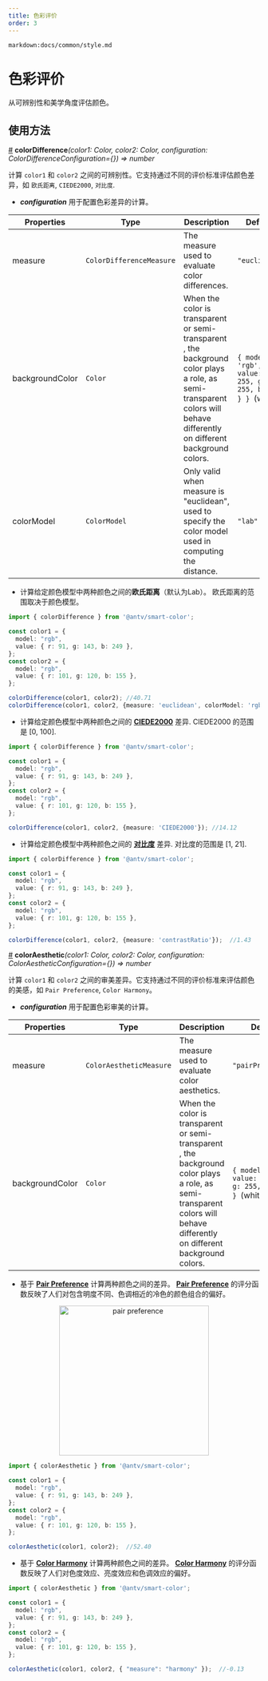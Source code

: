 ```yaml
---
title: 色彩评价
order: 3
---
```


`markdown:docs/common/style.md`

<div class="doc-md">

# 色彩评价

从可辨别性和美学角度评估颜色。

## 使用方法

<a name="colorDifference" href="#colorDifference">#</a> **colorDifference**<i>(color1: Color, color2: Color, configuration: ColorDifferenceConfiguration={}) => number</i>

计算 `color1` 和 `color2` 之间的可辨别性。它支持通过不同的评价标准评估颜色差异，如 `欧氏距离`, `CIEDE2000`, `对比度`.

* ***configuration*** 用于配置色彩差异的计算。
  
| Properties | Type | Description | Default|  
| ----| ---- | ---- | -----|
| measure | `ColorDifferenceMeasure` | The measure used to evaluate color differences. | `"euclidean"` |
| backgroundColor | `Color` | When the color is transparent or semi-transparent , the background color plays a role, as semi-transparent colors will behave differently on different background colors. | `{ model: 'rgb', value: { r: 255, g: 255, b: 255 } } `(white) |
| colorModel |  `ColorModel` | Only valid when measure is "euclidean", used to specify the color model used in computing the distance. | `"lab"` |

* 计算给定颜色模型中两种颜色之间的**欧氏距离**（默认为Lab）。
欧氏距离的范围取决于颜色模型。

```ts
import { colorDifference } from '@antv/smart-color';

const color1 = {
  model: "rgb",
  value: { r: 91, g: 143, b: 249 },
}; 
const color2 = {
  model: "rgb",
  value: { r: 101, g: 120, b: 155 },
};

colorDifference(color1, color2); //40.71
colorDifference(color1, color2, {measure: 'euclidean', colorModel: 'rgb'}); //97.29
```

* 计算给定颜色模型中两种颜色之间的 **[CIEDE2000](https://en.wikipedia.org/wiki/Color_difference#CIEDE2000)** 差异.
CIEDE2000 的范围是 [0, 100].

```ts
import { colorDifference } from '@antv/smart-color';

const color1 = {
  model: "rgb",
  value: { r: 91, g: 143, b: 249 },
}; 
const color2 = {
  model: "rgb",
  value: { r: 101, g: 120, b: 155 },
};

colorDifference(color1, color2, {measure: 'CIEDE2000'}); //14.12
```

* 计算给定颜色模型中两种颜色之间的 **[对比度](https://www.w3.org/TR/WCAG21/#dfn-contrast-ratio)** 差异.
对比度的范围是 [1, 21].

```ts
import { colorDifference } from '@antv/smart-color';

const color1 = {
  model: "rgb",
  value: { r: 91, g: 143, b: 249 },
}; 
const color2 = {
  model: "rgb",
  value: { r: 101, g: 120, b: 155 },
};

colorDifference(color1, color2, {measure: 'contrastRatio'});  //1.43
```

<a name="colorAesthetic" href="#colorAesthetic">#</a> **colorAesthetic**<i>(color1: Color, color2: Color, configuration: ColorAestheticConfiguration={}) => number</i>

计算 `color1` 和 `color2` 之间的审美差异。它支持通过不同的评价标准来评估颜色的美感，如 `Pair Preference`, `Color Harmony`。

* ***configuration*** 用于配置色彩审美的计算。
  
| Properties | Type | Description | Default|  
| ----| ---- | ---- | -----|
| measure | `ColorAestheticMeasure` | The measure used to evaluate color aesthetics. | `"pairPreference"` |
| backgroundColor | `Color` | When the color is transparent or semi-transparent , the background color plays a role, as semi-transparent colors will behave differently on different background colors. | `{ model: 'rgb', value: { r: 255, g: 255, b: 255 } } `(white) |

* 基于 **[Pair Preference](https://ieeexplore.ieee.org/abstract/document/7539386/)** 计算两种颜色之间的差异。
**[Pair Preference](https://ieeexplore.ieee.org/abstract/document/7539386/)** 的评分函数反映了人们对包含明度不同、色调相近的冷色的颜色组合的偏好。

<div align="center">
  <img src="https://gw.alipayobjects.com/zos/antfincdn/ZaVSw6A8S2/meiguanxing.png" width="300" alt="pair preference">
</div>


```ts
import { colorAesthetic } from '@antv/smart-color';

const color1 = {
  model: "rgb",
  value: { r: 91, g: 143, b: 249 },
}; 
const color2 = {
  model: "rgb",
  value: { r: 101, g: 120, b: 155 },
};

colorAesthetic(color1, color2);  //52.40
```

* 基于 **[Color Harmony](https://ieeexplore.ieee.org/abstract/document/7539386/)** 计算两种颜色之间的差异。
**[Color Harmony](https://ieeexplore.ieee.org/abstract/document/7539386/)** 的评分函数反映了人们对色度效应、亮度效应和色调效应的偏好。

```ts
import { colorAesthetic } from '@antv/smart-color';

const color1 = {
  model: "rgb",
  value: { r: 91, g: 143, b: 249 },
}; 
const color2 = {
  model: "rgb",
  value: { r: 101, g: 120, b: 155 },
};

colorAesthetic(color1, color2, { "measure": "harmony" });  //-0.13
```

</div>

